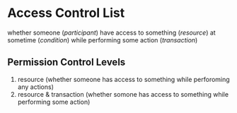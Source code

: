 # Access Control List

whether someone (_participant_) have access to something (_resource_) at sometime (_condition_) while performing some action (_transaction_)

## Permission Control Levels

1. resource (whether someone has access to something while perforoming any actions)
2. resource & transaction (whether somone has access to something while performing some action)